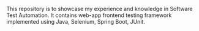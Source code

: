 This repository is to showcase my experience and knowledge in Software Test Automation. It contains web-app frontend testing framework implemented using Java, Selenium, Spring Boot, JUnit.
